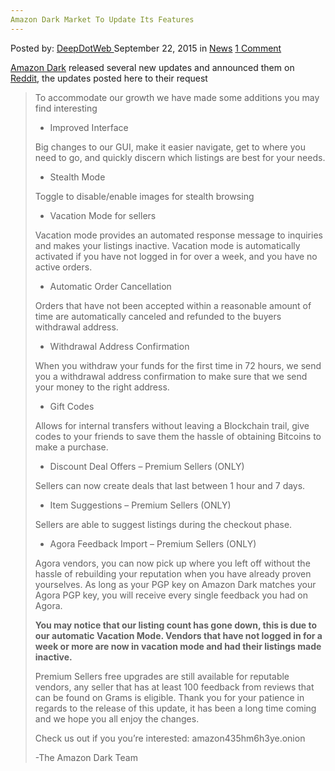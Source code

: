 ```yaml
---
Amazon Dark Market To Update Its Features
---
```

<article class="post-listing post-11586 post type-post status-publish format-standard hentry category-news tag-amazon tag-dark tag-features tag-market tag-update">
<div class="post-inner">
<span>Posted by: <a href="https://www.deepdotweb.com/author/admin/" title="">DeepDotWeb </a></span>
<span>September 22, 2015</span>
<span>in <a href="https://www.deepdotweb.com/category/news/" rel="category tag">News</a></span>
<span><a href="https://www.deepdotweb.com/2015/09/22/amazon-dark-market-to-update-its-features/#comments">1 Comment</a></span>


<p><a href="https://www.deepdotweb.com/marketplace-directory/listing/amazon-dark">Amazon Dark</a> released several new updates and announced them on <a href="https://www.reddit.com/r/DarkNetMarkets/comments/3ls7uz/amazon_dark_has_been_updated/" target="_blank">Reddit</a>, the updates posted here to their request</p>
<div class="usertext-body may-blank-within md-container ">
<div class="md">
<blockquote><p>To accommodate our growth we have made some additions you may find interesting</p>
<ul>
<li>Improved Interface</li>
</ul>
<p>Big changes to our GUI, make it easier navigate, get to where you need to go, and quickly discern which listings are best for your needs.</p>
<ul>
<li>Stealth Mode</li>
</ul>
<p>Toggle to disable/enable images for stealth browsing</p>
<ul>
<li>Vacation Mode for sellers</li>
</ul>
<p>Vacation mode provides an automated response message to inquiries and makes your listings inactive. Vacation mode is automatically activated if you have not logged in for over a week, and you have no active orders.</p>
<ul>
<li>Automatic Order Cancellation</li>
</ul>
<p>Orders that have not been accepted within a reasonable amount of time are automatically canceled and refunded to the buyers withdrawal address.</p>
<ul>
<li>Withdrawal Address Confirmation</li>
</ul>
<p>When you withdraw your funds for the first time in 72 hours, we send you a withdrawal address confirmation to make sure that we send your money to the right address.</p>
<ul>
<li>Gift Codes</li>
</ul>
<p>Allows for internal transfers without leaving a Blockchain trail, give codes to your friends to save them the hassle of obtaining Bitcoins to make a purchase.</p>
<ul>
<li>Discount Deal Offers – Premium Sellers (ONLY)</li>
</ul>
<p>Sellers can now create deals that last between 1 hour and 7 days.</p>
<ul>
<li>Item Suggestions – Premium Sellers (ONLY)</li>
</ul>
<p>Sellers are able to suggest listings during the checkout phase.</p>
<ul>
<li>Agora Feedback Import – Premium Sellers (ONLY)</li>
</ul>
<p>Agora vendors, you can now pick up where you left off without the hassle of rebuilding your reputation when you have already proven yourselves. As long as your PGP key on Amazon Dark matches your Agora PGP key, you will receive every single feedback you had on Agora.</p>
<p><strong>You may notice that our listing count has gone down, this is due to our automatic Vacation Mode. Vendors that have not logged in for a week or more are now in vacation mode and had their listings made inactive.</strong></p>
<p>Premium Sellers free upgrades are still available for reputable vendors, any seller that has at least 100 feedback from reviews that can be found on Grams is eligible. Thank you for your patience in regards to the release of this update, it has been a long time coming and we hope you all enjoy the changes.</p>
<p>Check us out if you you&#8217;re interested: amazon435hm6h3ye.onion</p>
<p>-The Amazon Dark Team</p></blockquote>
</div>
</div>
</div>
<span style="display:none"><a href="https://www.deepdotweb.com/tag/amazon/" rel="tag">amazon</a> <a href="https://www.deepdotweb.com/tag/dark/" rel="tag">dark</a> <a href="https://www.deepdotweb.com/tag/features/" rel="tag">features</a> <a href="https://www.deepdotweb.com/tag/market/" rel="tag">market</a> <a href="https://www.deepdotweb.com/tag/update/" rel="tag">update</a></span> <span style="display:none" class="updated">2015-09-22</span>
<div style="display:none" class="vcard author" itemprop="author" itemscope itemtype="http://schema.org/Person"><strong class="fn" itemprop="name">